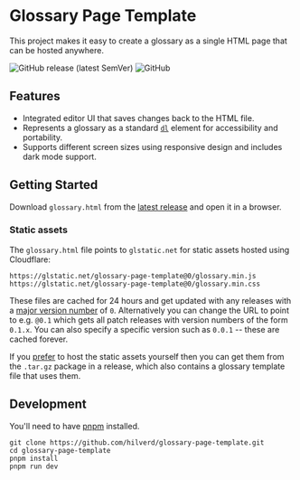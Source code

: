 # Glossary Page Template

This project makes it easy to create a glossary as a single HTML page that can be hosted anywhere.

![GitHub release (latest SemVer)](https://img.shields.io/github/v/release/hilverd/glossary-page-template)
![GitHub](https://img.shields.io/github/license/hilverd/glossary-page-template)

## Features

* Integrated editor UI that saves changes back to the HTML file.
* Represents a glossary as a standard [`dl`](https://developer.mozilla.org/en-US/docs/Web/HTML/Element/dl) element for accessibility and portability.
* Supports different screen sizes using responsive design and includes dark mode support.

## Getting Started

Download `glossary.html` from the [latest release](https://github.com/hilverd/glossary-page-template/releases/latest) and open it in a browser.

### Static assets

The `glossary.html` file points to `glstatic.net` for static assets hosted using Cloudflare:

```
https://glstatic.net/glossary-page-template@0/glossary.min.js
https://glstatic.net/glossary-page-template@0/glossary.min.css
```

These files are cached for 24 hours and get updated with any releases with a [major version number](https://semver.org/) of `0`. Alternatively you can change the URL to point to e.g. `@0.1` which gets all patch releases with version numbers of the form `0.1.x`. You can also specify a specific version such as `0.0.1` -- these are cached forever.

If you [prefer](https://css-tricks.com/potential-dangers-of-third-party-javascript/) to host the static assets yourself then you can get them from the `.tar.gz` package in a release, which also contains a glossary template file that uses them.

## Development

You'll need to have [pnpm](https://pnpm.io/) installed.

```
git clone https://github.com/hilverd/glossary-page-template.git
cd glossary-page-template
pnpm install
pnpm run dev
```
